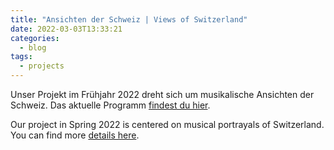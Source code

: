 ```yaml
---
title: "Ansichten der Schweiz | Views of Switzerland"
date: 2022-03-03T13:33:21
categories:
  - blog
tags:
  - projects
---
```


Unser Projekt im Frühjahr 2022 dreht sich um musikalische Ansichten der Schweiz. Das aktuelle Programm [findest du hier][aktuelles_projekt].

Our project in Spring 2022 is centered on musical portrayals of Switzerland. You can find more [details here][current_project].

[aktuelles_projekt]: https://4andmore.github.io/aktuelles_projekt/
[current_project]: https://4andmore.github.io/current_project/
